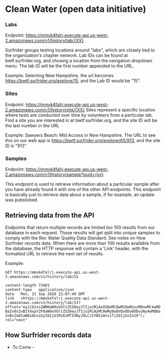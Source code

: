 # Clean Water (open data initiative)
  
### Labs

Endpoint: https://mmvk4falrj.execute-api.us-west-2.amazonaws.com/v1/history/lab/{XX}

Surfrider groups testing locations around "labs", which are closely tied to the organization's chapter network. Lab IDs can be found at bwtf.surfrider.org, and chosing a location from the navigation dropdown menu. The lab ID will be the first number appended to the URL.

Example: Selecting New Hampshire, the url becomes https://bwtf.surfrider.org/explore/15, and the Lab ID would be "15".

### Sites

Endpoint: https://mmvk4falrj.execute-api.us-west-2.amazonaws.com/v1/history/site/{XX}
Sites represent a specific location where tests are conducted over time by volunteers from a particular lab. Find a site you are interested in at bwtf.surfrider.org, and the site ID will be the last number in the URL 

Example: Sawyers Beach: Mid Access in New Hampshire. The URL to see this on our web app is https://bwtf.surfrider.org/explore/65/913, and the site ID is "913"

### Samples
Endpoint: https://mmvk4falrj.execute-api.us-west-2.amazonaws.com/v1/history/sample?guid={xx}

This endpoint is used to retrieve information about a particular sample after you have already found it with one of the other API endpoints. This endpoint is basically just to retrieve data about a sample, if for example, an update was pubslished.

## Retrieving data from the API
  
Endpoints that return multiple records are limited too 100 results from our database in each request. Those results will get split into unique samples to comply with the Rec Water Quality Data Standard. See notes on How Surfrider records data. When there are more than 100 results available from the database, the HTTP response will contain a 'Link' header, with the formatted URL to retrieve the next set of results.

Example:

`GET https://mmvk4falrj.execute-api.us-west-2.amazonaws.com/v1/history/lab/51`

`content-length	73401`  
`content-type	application/json`  
`date	Mon, 21 Sep 2020 22:07:49 GMT`  
`link	<https://mmvk4falrj.execute-api.us-west-2.amazonaws.com/v1/history/lab/51?offset="eyJjb2xsZWN0aW9uVGltZSI6eyJTIjoiMjAxOS0xMC0wMVQwMzozMDowMC4wMDBaIn0sInB1YmxpY2F0aW9uVGltZSI6eyJTIjoiMjAyMC0wMy0wOVQxODo0ODoyNy4wMDBaIn0sImd1aWQiOnsiUyI6IjU1MzExMTI4NyJ9LCJsYWIiOnsiTiI6IjUxIn19">; rel="next"` 

## How Surfrider records data
- To Come -
